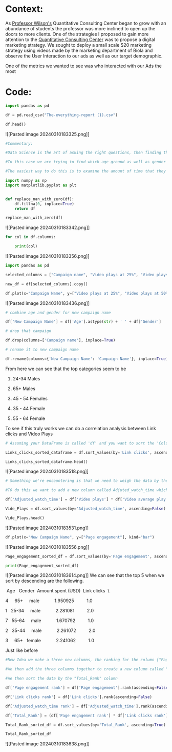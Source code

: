 # Context:
As [Professor Wilson's](https://www.biola.edu/directory/people/jason-wilson) Quantitative Consulting Center began to grow with an abundance of students the professor was more inclined to open up the doors to more clients. One of the strategies I proposed to gain more attention to the [Quantitative Consulting Center](https://www.biola.edu/quantitative-consulting-center) was to propose a digital marketing strategy. We sought to deploy a small scale $20 marketing strategy using videos made by the marketing department of Biola and observe the User Interaction to our ads as well as our target demographic.

One of the metrics we wanted to see was who interacted with our Ads the most


# Code:

```python
import pandas as pd

df = pd.read_csv("The-everything-report (1).csv")

df.head()
```
![[Pasted image 20240310183325.png]]
```python
#Commentary:

#Data Science is the art of asking the right questions, then finding the answers to such questions using data.

#In this case we are trying to find which age ground as well as gender is most interested in our services.

#The easiest way to do this is to examine the amount of time that they watch

import numpy as np
import matplotlib.pyplot as plt


def replace_nan_with_zero(df):
    df.fillna(0, inplace=True)
    return df

replace_nan_with_zero(df)
```
![[Pasted image 20240310183342.png]]
```python
for col in df.columns:

    print(col)
```
![[Pasted image 20240310183356.png]]
```python
import pandas as pd

selected_columns = ["Campaign name", "Video plays at 25%", "Video plays at 50%", "Video plays at 75%", "Video plays at 95%", "Video plays at 100%", "Link clicks"]

new_df = df[selected_columns].copy()

df.plot(x="Campaign Name", y=["Video plays at 25%", "Video plays at 50%", "Video plays at 75%", "Video plays at 95%", "Video plays at 100%", "Link clicks"], kind="bar")
```
![[Pasted image 20240310183436.png]]
```python
# combine age and gender for new campaign name

df['New Campaign Name'] = df['Age'].astype(str) + ' ' + df['Gender']

# drop that campaign

df.drop(columns=['Campaign name'], inplace=True)

# rename it to new campaign name

df.rename(columns={'New Campaign Name': 'Campaign Name'}, inplace=True)
```
From here we can see that the top categories seem to be

1. 24-34 Males

2. 65+ Males

3. 45 - 54 Females

4. 35 - 44 Female

5. 55 - 64 Female

  

To see if this truly works we can do a correlation analysis between Link clicks and Video Plays
```python
# Assuming your DataFrame is called 'df' and you want to sort the 'Column_Name' column in descending order

Links_clicks_sorted_dataframe = df.sort_values(by='Link clicks', ascending=False)

Links_clicks_sorted_dataframe.head()
```
![[Pasted image 20240310183518.png]]
```python
# Something we're encountering is that we need to weigh the data by the amount of time that the video was watched

#TO do this we want to add a new column called Adjuted_watch_time which takes the Video plays column and multiplies it by Video average play time

df['Adjusted_watch_time'] = df['Video plays'] * df['Video average play time']

Vide_Plays = df.sort_values(by='Adjusted_watch_time', ascending=False)

Vide_Plays.head()
```
![[Pasted image 20240310183531.png]]
```python
df.plot(x="New Campaign Name", y=["Page engagement"], kind="bar")
```
![[Pasted image 20240310183556.png]]
```python
Page_engagement_sorted_df = df.sort_values(by='Page engagement', ascending=False)

print(Page_engagement_sorted_df)
```
![[Pasted image 20240310183614.png]]
We can see that the top 5 when we sort by descending are the following.

 Age   Gender  Amount spent (USD)  Link clicks  \

4     65+     male            1.950925          1.0  

1   25-34     male            2.281081          2.0  

7   55-64     male            1.670792          1.0  

2   35-44     male            2.261072          2.0  

3     65+   female            2.241062          1.0

  
  

Just like before
```python
#New Idea we make a three new columns, the ranking for the column ["Page engagement"]", "Link clicks", "Adjusted_watch_time"]

#We then add the three columns together to create a new column called "Total_Rank"

#We then sort the data by the "Total_Rank" column

df['Page engagement rank'] = df['Page engagement'].rank(ascending=False)

df['Link clicks rank'] = df['Link clicks'].rank(ascending=False)

df['Adjusted_watch_time rank'] = df['Adjusted_watch_time'].rank(ascending=False)

df['Total_Rank'] = (df['Page engagement rank'] * df['Link clicks rank'] * df['Adjusted_watch_time rank'])/3

Total_Rank_sorted_df = df.sort_values(by='Total_Rank', ascending=True)

Total_Rank_sorted_df
```
![[Pasted image 20240310183638.png]]
